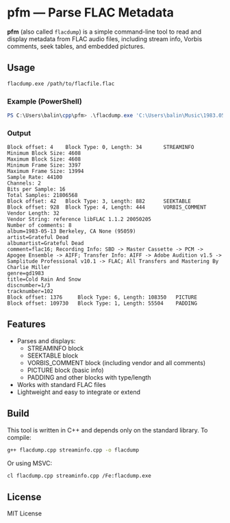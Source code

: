 # pfm — Parse FLAC Metadata

**pfm** (also called `flacdump`) is a simple command-line tool to read and display metadata from FLAC audio files, including stream info, Vorbis comments, seek tables, and embedded pictures.

## Usage

```sh
flacdump.exe /path/to/flacfile.flac
```

### Example (PowerShell)

```powershell
PS C:\Users\balin\cpp\pfm> .\flacdump.exe 'C:\Users\balin\Music\1983.05.13 (95059) UCB Greek Theater - Berkeley, CA\101 Cold Rain and Snow.flac'
```

### Output

```
Block offset: 4    Block Type: 0, Length: 34       STREAMINFO
Minimum Block Size: 4608
Maximum Block Size: 4608
Minimum Frame Size: 3397
Maximum Frame Size: 13994
Sample Rate: 44100
Channels: 2
Bits per Sample: 16
Total Samples: 21806568
Block offset: 42   Block Type: 3, Length: 882      SEEKTABLE
Block offset: 928  Block Type: 4, Length: 444      VORBIS_COMMENT
Vendor Length: 32
Vendor String: reference libFLAC 1.1.2 20050205
Number of comments: 8
album=1983-05-13 Berkeley, CA None (95059)
artist=Grateful Dead
albumartist=Grateful Dead
comment=flac16; Recording Info: SBD -> Master Cassette -> PCM -> Apogee Ensemble -> AIFF; Transfer Info: AIFF -> Adobe Audition v1.5 -> Samplitude Professional v10.1 -> FLAC; All Transfers and Mastering By Charlie Miller
genre=gd1983
title=Cold Rain And Snow
discnumber=1/3
tracknumber=102
Block offset: 1376     Block Type: 6, Length: 108350   PICTURE
Block offset: 109730   Block Type: 1, Length: 55504    PADDING
```

## Features

- Parses and displays:
  - STREAMINFO block
  - SEEKTABLE block
  - VORBIS_COMMENT block (including vendor and all comments)
  - PICTURE block (basic info)
  - PADDING and other blocks with type/length
- Works with standard FLAC files
- Lightweight and easy to integrate or extend

## Build

This tool is written in C++ and depends only on the standard library. To compile:

```sh
g++ flacdump.cpp streaminfo.cpp -o flacdump
```

Or using MSVC:

```sh
cl flacdump.cpp streaminfo.cpp /Fe:flacdump.exe
```

## License

MIT License
